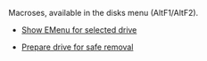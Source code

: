 Macroses, available in the disks menu (AltF1/AltF2).

  * [Show EMenu for selected drive](Disks_EMenu.md)

  * [Prepare drive for safe removal](Disks_SafeRemove.md)